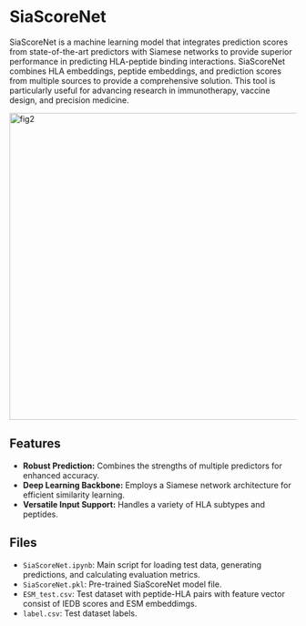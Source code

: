# SiaScoreNet

SiaScoreNet is a machine learning model that integrates prediction scores from state-of-the-art predictors with Siamese networks to provide superior performance in predicting HLA-peptide binding interactions. SiaScoreNet combines HLA embeddings, peptide embeddings, and prediction scores from multiple sources to provide a comprehensive solution. This tool is particularly useful for advancing research in immunotherapy, vaccine design, and precision medicine.


<img width="539" alt="fig2" src="https://github.com/user-attachments/assets/01c53b61-b387-4003-9629-fba87c9e1c02" />



## Features
- **Robust Prediction:** Combines the strengths of multiple predictors for enhanced accuracy.
- **Deep Learning Backbone:** Employs a Siamese network architecture for efficient similarity learning.
- **Versatile Input Support:** Handles a variety of HLA subtypes and peptides.


## Files

- `SiaScoreNet.ipynb`: Main script for loading test data, generating predictions, and calculating evaluation metrics.
- `SiaScoreNet.pkl`: Pre-trained SiaScoreNet model file.
- `ESM_test.csv`: Test dataset with peptide-HLA pairs with feature vector consist of IEDB scores and ESM embeddimgs.
- `label.csv`: Test dataset labels.
